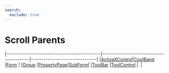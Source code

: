 ```yaml
---
search:
  exclude: true
---
```


<h1 class="heading"><span class="name">Scroll Parents</span></h1>

|----------------------------------------------|------------------------------------------|--------------------------------|
|[ActiveXControl](../objects/activexcontrol.md)|[CoolBand](../objects/coolband.md)        |[Form](../objects/form.md)      |
|[Group](../objects/group.md)                  |[PropertyPage](../objects/propertypage.md)|[SubForm](../objects/subform.md)|
|[ToolBar](../objects/toolbar.md)              |[ToolControl](../objects/toolcontrol.md)  |&nbsp;                          |
